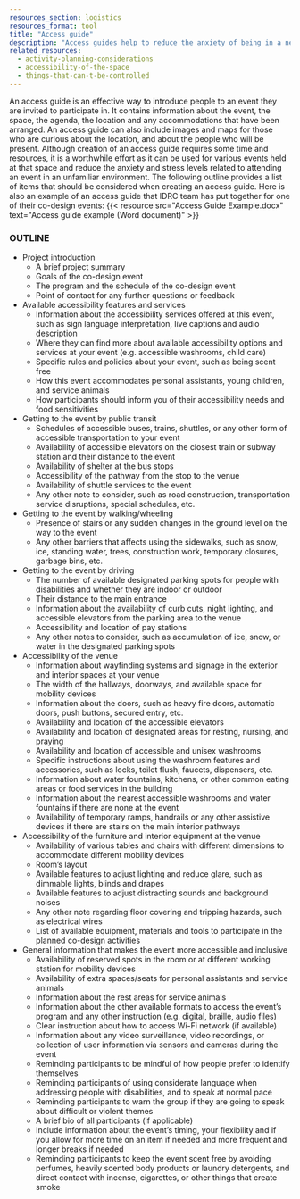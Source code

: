 ```yaml
---
resources_section: logistics
resources_format: tool
title: "Access guide"
description: "Access guides help to reduce the anxiety of being in a new place and among a group of strangers."
related_resources:
  - activity-planning-considerations
  - accessibility-of-the-space
  - things-that-can-t-be-controlled
---
```


An access guide is an effective way to introduce people to an event they are invited to participate in. It contains information about the event, the space, the agenda, the location and any accommodations that have been arranged. An access guide can also include images and maps for those who are curious about the location, and about the people who will be present.  Although creation of an access guide requires some time and resources, it is a worthwhile effort as it can be used for various events held at that space and reduce the anxiety and stress levels related to attending an event in an unfamiliar environment. The following outline provides a list of items that should be considered when creating an access guide. Here is also an example of an access guide that IDRC team has put together for one of their co-design events: {{< resource src="Access Guide Example.docx" text="Access guide example (Word document)" >}}

### OUTLINE

- Project introduction
   - A brief project summary
   - Goals of the co-design event
   - The program and the schedule of the co-design event
   - Point of contact for any further questions or feedback
- Available accessibility features and services
   - Information about the accessibility services offered at this event, such as sign language interpretation, live captions and audio description
   - Where they can find more about available accessibility options and services at your event (e.g. accessible washrooms, child care)
   - Specific rules and policies about your event, such as being scent free
   - How this event accommodates personal assistants, young children, and service animals
   - How participants should inform you of their accessibility needs and food sensitivities
- Getting to the event by public transit
   - Schedules of accessible buses, trains, shuttles, or any other form of accessible transportation to your event
   - Availability of accessible elevators on the closest train or subway station and their distance to the event 
   - Availability of shelter at the bus stops
   - Accessibility of the pathway from the stop to the venue
   - Availability of shuttle services to the event
   - Any other note to consider, such as road construction, transportation service disruptions, special schedules, etc.
- Getting to the event by walking/wheeling
   - Presence of stairs or any sudden changes in the ground level on the way to the event
   - Any other barriers that affects using the sidewalks, such as snow, ice, standing water, trees, construction work, temporary closures, garbage bins, etc.
- Getting to the event by driving
   - The number of available designated parking spots for people with disabilities and whether they are indoor or outdoor
   - Their distance to the main entrance
   - Information about the availability of curb cuts, night lighting, and accessible elevators from the parking area to the venue
   - Accessibility and location of pay stations
   - Any other notes to consider, such as accumulation of ice, snow, or water in the designated parking spots
- Accessibility of the venue
   - Information about wayfinding systems and signage in the exterior and interior spaces at your venue
   - The width of the hallways, doorways, and available space for mobility devices
   - Information about the doors, such as heavy fire doors, automatic doors, push buttons, secured entry, etc. 
   - Availability and location of the accessible elevators
   - Availability and location of designated areas for resting, nursing, and praying
   - Availability and location of accessible and unisex washrooms
   - Specific instructions about using the washroom features and accessories, such as locks, toilet flush, faucets, dispensers, etc.
   - Information about water fountains, kitchens, or other common eating areas or food services in the building
   - Information about the nearest accessible washrooms and water fountains if there are none at the event
   - Availability of temporary ramps, handrails or any other assistive devices if there are stairs on the main interior pathways
- Accessibility of the furniture and interior equipment at the venue
   - Availability of various tables and chairs with different dimensions to accommodate different mobility devices
   - Room’s layout
   - Available features to adjust lighting and reduce glare, such as dimmable lights, blinds and drapes
   - Available features to adjust distracting sounds and background noises
   - Any other note regarding floor covering and tripping hazards, such as electrical wires
   - List of available equipment, materials and tools to participate in the planned co-design activities
- General information that makes the event more accessible and inclusive
   - Availability of reserved spots in the room or at different working station for mobility devices
   - Availability of extra spaces/seats for personal assistants and service animals
   - Information about the rest areas for service animals
   - Information about the other available formats to access the event’s program and any other instruction (e.g. digital, braille, audio files)
   - Clear instruction about how to access Wi-Fi network (if available)
   - Information about any video surveillance, video recordings, or collection of user information via sensors and cameras during the event
   - Reminding participants to be mindful of how people prefer to identify themselves
   - Reminding participants of using considerate language when addressing people with disabilities, and to speak at normal pace
   - Reminding participants to warn the group if they are going to speak about difficult or violent themes
   - A brief bio of all participants (if applicable)
   - Include information about the event’s timing, your flexibility and if you allow for more time on an item if needed and more frequent and longer breaks if needed
   - Reminding participants to keep the event scent free by avoiding perfumes, heavily scented body products or laundry detergents, and direct contact with incense, cigarettes, or other things that create smoke